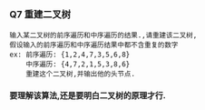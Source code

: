 ### Q7 重建二叉树
    输入某二叉树的前序遍历和中序遍历的结果.,请重建该二叉树,
    假设输入的前序遍历和中序遍历结果中都不含重复的数字
    ex: 前序遍历: {1,2,4,7,3,5,6,8} 
        中序遍历: {4,7,2,1,5,3,8,6}
        重建这个二叉树,并输出他的头节点.
        
        
#### 要理解该算法,还是要明白二叉树的原理才行.